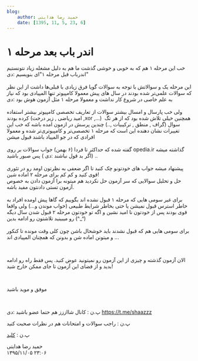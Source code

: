 ```yaml
---
blog:
    author: حمید رضا هدایتی
    date: [1395, 11, 5, 23, 6]
---
```

# اندر باب بعد مرحله ۱

<div class="cnt">
<p>خب این مرحله ۱ هم که به خوبی و خوشی گذشت ما هم به دلیل مشغله زیاد نتونستیم "اندرباب قبل مرحله ۱"ای بنویسیم :دی <br/><br/>این مرحله یک و سوالاتش با توجه به سوالات گویا فرق زیادی با قبلی‌ها داشت از این نظر که سوالات علمی‌تر شده بودند در سال های پیش معمولا کامپیوتر تنها المپیادی بود که نیاز به علم خاصی در شروع کار نداشت و معمولا مرحله ۱ مثل آزمون هوش بود :دی <br/><br/>ولی خب پارسال و امسال بیشتر سوالات از تعاریف تخصصی کامپیوتر بیشتر استفاده کرده بودند (امید ریاضی , زیر درخت ,xor ,...)  همچنین خیلی تلاش شده بود که از هر تگ سوال (گراف , منطق , ترکیبیات ,..) چندین پرسش در ازمون امده باشه که خب این تغییرات نشان دهنده این است که مرحله ۱ تخصصی‌تر و کامپیوتری‌تر شده و معمولا افرادی که در جو المپیاد باشند قبول میشن<br/><br/>گفته شده که حداکثر تا فردا (۶ بهمن)‌ جواب سوالات بر روی opedia.ir گذاشته میشه (اگر بد قول نباشند :دی ) پس صبور باشید .. <br/><br/>پیشنهاد میشه جواب های خودتونو چک کنید تا اگر ضعفی به نظرتون اومد رو در تئوری قوی کنید و کم کم برای مرحله ۲ اماده شین!<br/>حل و تحلیل سوالایی که سر آزمون حل نکردید هم میتونه برا آزمون دادن به خصوص آزمون تستی دادنتون مفید باشه.<br/><br/>برای غیر سومی هایی که مرحله ۱ قبول نشده اند بگوییم که گاها پیش اومده افراد به خاطر استرس قبول نمیشن یا حتی بخاطر شرایط طبیعی (خواب موندن و...) ولی واقعا قوی بودند پس از خودتون نا امید نشین و اگه تو خودتون مرحله ۲ قبول شدن سال دیگه رو میبینید تلاشتون رو ادامه بدین (^_^)<br/><br/>برای سومی هایی هم که قبول نشدند باید خوشحال باشن چون کلی وقت مونده تا کنکور و میتونن اماده شن و بدونن که همچنان المپیادی اند ...<br/></p>

<p><br/></p>

<p>الان آزمون گذشته و چیزی از این آزمون رو نمیتونید عوض کنید. پس فقط راه رو ادامه بدید و از فضای این آزمون تا جای ممکن خارج شید!</p>

<p><br/></p>

<p>موفق و موید باشید<br/></p>
<p><br/></p>
<p>پ.ن : کانال شااززز هم حتما عضو باشید :دی <a href="https://t.me/shaazzz">https://t.me/shaazzz</a><br/></p>
<p>پ.ن : راجب سوالات و امتحانات هم در نظرات صحبت کنید <br/></p>
<p>پ.ن : <a href="http://bayanbox.ir/info/5638553422799952464/%DA%A9%D9%84%DB%8C%D8%AF">کلید</a></p>
</div>

<div class="blog-info">
    <div class="blog-author">حمید رضا هدایتی</div>
    <div class="blog-date">۱۳۹۵/۱۱/۰۵ ۲۳:۰۶</div>
</div>

